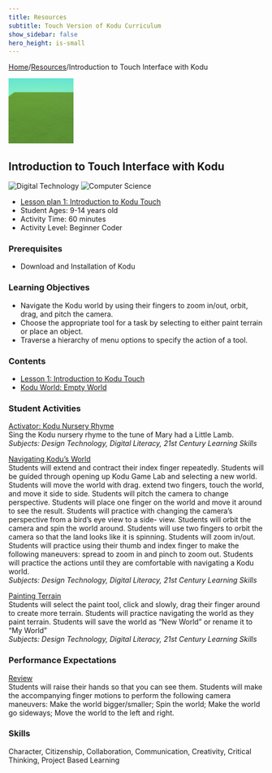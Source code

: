 ```yaml
---
title: Resources
subtitle: Touch Version of Kodu Curriculum 
show_sidebar: false
hero_height: is-small
---
```


[Home](..)/[Resources](.)/Introduction to Touch Interface with Kodu

[![](introduction_to_kodu_touch.png)](https://worlds.kodugamelab.com/world/z1iDdhN3PkSfHiJlgExGCA==)

## Introduction to Touch Interface with Kodu
![Digital Technology](dt.png) ![Computer Science](cs.png)

* [Lesson plan 1: Introduction to Kodu Touch](Kodu_Touch_Primer_Lesson_1.pdf)
* Student Ages: 9-14 years old
* Activity Time: 60 minutes
* Activity Level: Beginner Coder

### Prerequisites 
* Download and Installation of Kodu

### Learning Objectives
* Navigate the Kodu world by using their fingers to zoom in/out, orbit, drag, and pitch the camera.
* Choose the appropriate tool for a task by selecting to either paint terrain or place an object.
* Traverse a hierarchy of menu options to specify the action of a tool.

### Contents
* [Lesson 1: Introduction to Kodu Touch](Kodu_Touch_Primer_Lesson_1.pdf#page=1)
* [Kodu World: Empty World](https://worlds.kodugamelab.com/world/z1iDdhN3PkSfHiJlgExGCA==)

### Student Activities
[Activator: Kodu Nursery Rhyme](Kodu_Touch_Primer_Lesson_1.pdf#page=1)<br>
Sing the Kodu nursery rhyme to the tune of Mary had a Little Lamb.<br>
*Subjects: Design Technology, Digital Literacy, 21st Century Learning Skills*

[Navigating Kodu’s World](Kodu_Touch_Primer_Lesson_1.pdf#page=1)<br>
Students will extend and contract their index finger repeatedly. Students will be guided through opening up Kodu Game Lab and selecting a new world. Students will move the world with drag. extend two fingers, touch the world, and move it side to side. Students will pitch the camera to change perspective. Students will place one finger on the world and move it around to see the result. Students will practice with changing the camera’s perspective from a bird’s eye view to a side- view. Students will orbit the camera and spin the world around. Students will use two fingers to orbit the camera so that the land looks like it is spinning. Students will zoom in/out. Students will practice using their thumb and index finger to make the following maneuvers: spread to zoom in and pinch to zoom out. Students will practice the actions until they are comfortable with navigating a Kodu world.<br>
*Subjects: Design Technology, Digital Literacy, 21st Century Learning Skills*

[Painting Terrain](Kodu_Touch_Primer_Lesson_1.pdf#page=3)<br>
Students will select the paint tool, click and slowly, drag their finger around to create more terrain. Students will practice navigating the world as they paint terrain. Students will save the world as “New World” or rename it to “My World”<br>
*Subjects: Design Technology, Digital Literacy, 21st Century Learning Skills*

### Performance Expectations
[Review](Kodu_Touch_Primer_Lesson_1.pdf#page=4)<br>
Students will raise their hands so that you can see them. Students will make the accompanying finger motions to perform the following camera maneuvers: Make the world bigger/smaller; Spin the world; Make the world go sideways; Move the world to the left and right.

### Skills
Character,
Citizenship,
Collaboration,
Communication,
Creativity,
Critical Thinking,
Project Based Learning 




